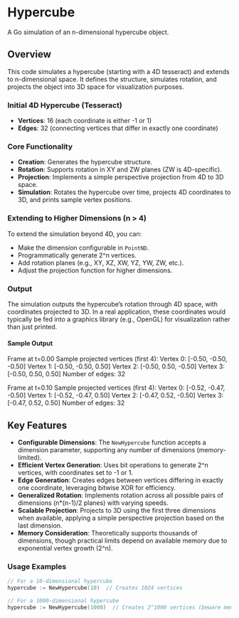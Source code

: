 # Hypercube

A Go simulation of an n-dimensional hypercube object.

## Overview

This code simulates a hypercube (starting with a 4D tesseract) and extends to n-dimensional space. It defines the structure, simulates rotation, and projects the object into 3D space for visualization purposes.

### Initial 4D Hypercube (Tesseract)
- **Vertices**: 16 (each coordinate is either -1 or 1)
- **Edges**: 32 (connecting vertices that differ in exactly one coordinate)

### Core Functionality
- **Creation**: Generates the hypercube structure.
- **Rotation**: Supports rotation in XY and ZW planes (ZW is 4D-specific).
- **Projection**: Implements a simple perspective projection from 4D to 3D space.
- **Simulation**: Rotates the hypercube over time, projects 4D coordinates to 3D, and prints sample vertex positions.

### Extending to Higher Dimensions (n > 4)
To extend the simulation beyond 4D, you can:
- Make the dimension configurable in `PointND`.
- Programmatically generate 2^n vertices.
- Add rotation planes (e.g., XY, XZ, XW, YZ, YW, ZW, etc.).
- Adjust the projection function for higher dimensions.

### Output
The simulation outputs the hypercube’s rotation through 4D space, with coordinates projected to 3D. In a real application, these coordinates would typically be fed into a graphics library (e.g., OpenGL) for visualization rather than just printed.

#### Sample Output
Frame at t=0.00
Sample projected vertices (first 4):
Vertex 0: [-0.50, -0.50, -0.50]
Vertex 1: [-0.50, -0.50, 0.50]
Vertex 2: [-0.50, 0.50, -0.50]
Vertex 3: [-0.50, 0.50, 0.50]
Number of edges: 32

Frame at t=0.10
Sample projected vertices (first 4):
Vertex 0: [-0.52, -0.47, -0.50]
Vertex 1: [-0.52, -0.47, 0.50]
Vertex 2: [-0.47, 0.52, -0.50]
Vertex 3: [-0.47, 0.52, 0.50]
Number of edges: 32


## Key Features

- **Configurable Dimensions**: The `NewHypercube` function accepts a dimension parameter, supporting any number of dimensions (memory-limited).
- **Efficient Vertex Generation**: Uses bit operations to generate 2^n vertices, with coordinates set to -1 or 1.
- **Edge Generation**: Creates edges between vertices differing in exactly one coordinate, leveraging bitwise XOR for efficiency.
- **Generalized Rotation**: Implements rotation across all possible pairs of dimensions (n*(n-1)/2 planes) with varying speeds.
- **Scalable Projection**: Projects to 3D using the first three dimensions when available, applying a simple perspective projection based on the last dimension.
- **Memory Consideration**: Theoretically supports thousands of dimensions, though practical limits depend on available memory due to exponential vertex growth (2^n).

### Usage Examples
```go
// For a 10-dimensional hypercube
hypercube := NewHypercube(10)  // Creates 1024 vertices

// For a 1000-dimensional hypercube
hypercube := NewHypercube(1000)  // Creates 2^1000 vertices (beware memory!)
```